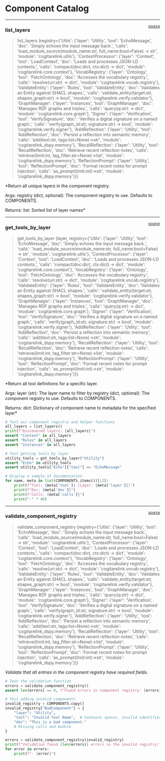 # Component Catalog


<!-- WARNING: THIS FILE WAS AUTOGENERATED! DO NOT EDIT! -->

------------------------------------------------------------------------

<a
href="https://github.com/LA3D/cogitarelink-dspy/blob/main/cogitarelink_dspy/components.py#L109"
target="_blank" style="float:right; font-size:smaller">source</a>

### list_layers

>  list_layers (registry={'Utils': {'layer': 'Utility', 'tool':
>                   'EchoMessage', 'doc': 'Simply echoes the input message
>                   back.', 'calls': 'load_module_source(module_name:str,
>                   full_name:bool=False) -> str', 'module':
>                   'cogitarelink.utils'}, 'ContextProcessor': {'layer':
>                   'Context', 'tool': 'LoadContext', 'doc': 'Loads and
>                   processes JSON-LD contexts.', 'calls': 'compact(doc:dict,
>                   ctx:dict) -> dict', 'module': 'cogitarelink.core.context'},
>                   'VocabRegistry': {'layer': 'Ontology', 'tool':
>                   'FetchOntology', 'doc': 'Accesses the vocabulary registry.',
>                   'calls': 'resolve(uri:str) -> dict', 'module':
>                   'cogitarelink.vocab.registry'}, 'ValidateEntity': {'layer':
>                   'Rules', 'tool': 'ValidateEntity', 'doc': 'Validates an
>                   Entity against SHACL shapes.', 'calls':
>                   'validate_entity(target:str, shapes_graph:str) -> bool',
>                   'module': 'cogitarelink.verify.validator'}, 'GraphManager':
>                   {'layer': 'Instances', 'tool': 'GraphManager', 'doc':
>                   'Manages RDF graphs and triples.', 'calls': 'query(q:str) ->
>                   dict', 'module': 'cogitarelink.core.graph'}, 'Signer':
>                   {'layer': 'Verification', 'tool': 'VerifySignature', 'doc':
>                   'Verifies a digital signature on a named graph.', 'calls':
>                   'verify(graph_id:str, signature:str) -> bool', 'module':
>                   'cogitarelink.verify.signer'}, 'AddReflection': {'layer':
>                   'Utility', 'tool': 'AddReflection', 'doc': 'Persist a
>                   reflection into semantic memory', 'calls': 'add(text:str,
>                   tags:list=None)->str', 'module':
>                   'cogitarelink_dspy.memory'}, 'RecallReflection': {'layer':
>                   'Utility', 'tool': 'RecallReflection', 'doc': 'Retrieve
>                   recent reflection notes', 'calls': 'retrieve(limit:int,
>                   tag_filter:str=None)->list', 'module':
>                   'cogitarelink_dspy.memory'}, 'ReflectionPrompt': {'layer':
>                   'Utility', 'tool': 'ReflectionPrompt', 'doc': 'Format recent
>                   notes for prompt injection', 'calls':
>                   'as_prompt(limit:int)->str', 'module':
>                   'cogitarelink_dspy.memory'}})

\*Return all unique layers in the component registry.

Args: registry (dict, optional): The component registry to use. Defaults
to COMPONENTS.

Returns: list: Sorted list of layer names\*

------------------------------------------------------------------------

<a
href="https://github.com/LA3D/cogitarelink-dspy/blob/main/cogitarelink_dspy/components.py#L96"
target="_blank" style="float:right; font-size:smaller">source</a>

### get_tools_by_layer

>  get_tools_by_layer (layer, registry={'Utils': {'layer': 'Utility',
>                          'tool': 'EchoMessage', 'doc': 'Simply echoes the
>                          input message back.', 'calls':
>                          'load_module_source(module_name:str,
>                          full_name:bool=False) -> str', 'module':
>                          'cogitarelink.utils'}, 'ContextProcessor': {'layer':
>                          'Context', 'tool': 'LoadContext', 'doc': 'Loads and
>                          processes JSON-LD contexts.', 'calls':
>                          'compact(doc:dict, ctx:dict) -> dict', 'module':
>                          'cogitarelink.core.context'}, 'VocabRegistry':
>                          {'layer': 'Ontology', 'tool': 'FetchOntology', 'doc':
>                          'Accesses the vocabulary registry.', 'calls':
>                          'resolve(uri:str) -> dict', 'module':
>                          'cogitarelink.vocab.registry'}, 'ValidateEntity':
>                          {'layer': 'Rules', 'tool': 'ValidateEntity', 'doc':
>                          'Validates an Entity against SHACL shapes.', 'calls':
>                          'validate_entity(target:str, shapes_graph:str) ->
>                          bool', 'module': 'cogitarelink.verify.validator'},
>                          'GraphManager': {'layer': 'Instances', 'tool':
>                          'GraphManager', 'doc': 'Manages RDF graphs and
>                          triples.', 'calls': 'query(q:str) -> dict', 'module':
>                          'cogitarelink.core.graph'}, 'Signer': {'layer':
>                          'Verification', 'tool': 'VerifySignature', 'doc':
>                          'Verifies a digital signature on a named graph.',
>                          'calls': 'verify(graph_id:str, signature:str) ->
>                          bool', 'module': 'cogitarelink.verify.signer'},
>                          'AddReflection': {'layer': 'Utility', 'tool':
>                          'AddReflection', 'doc': 'Persist a reflection into
>                          semantic memory', 'calls': 'add(text:str,
>                          tags:list=None)->str', 'module':
>                          'cogitarelink_dspy.memory'}, 'RecallReflection':
>                          {'layer': 'Utility', 'tool': 'RecallReflection',
>                          'doc': 'Retrieve recent reflection notes', 'calls':
>                          'retrieve(limit:int, tag_filter:str=None)->list',
>                          'module': 'cogitarelink_dspy.memory'},
>                          'ReflectionPrompt': {'layer': 'Utility', 'tool':
>                          'ReflectionPrompt', 'doc': 'Format recent notes for
>                          prompt injection', 'calls':
>                          'as_prompt(limit:int)->str', 'module':
>                          'cogitarelink_dspy.memory'}})

\*Return all tool definitions for a specific layer.

Args: layer (str): The layer name to filter by registry (dict,
optional): The component registry to use. Defaults to COMPONENTS.

Returns: dict: Dictionary of component name to metadata for the
specified layer\*

``` python
# Test our component registry and helper functions
all_layers = list_layers()
print(f"Discovered layers: {all_layers}")
assert "Context" in all_layers
assert "Rules" in all_layers
assert "Instances" in all_layers

# Test getting tools by layer
utility_tools = get_tools_by_layer("Utility")
assert "Echo" in utility_tools
assert utility_tools["Echo"]["tool"] == "EchoMessage"

# Display a sample of documentation
for name, meta in list(COMPONENTS.items())[:2]:
    print(f"Tool: {meta['tool']} [Layer: {meta['layer']}]")
    print(f"Doc: {meta['doc']}")
    print(f"Calls: {meta['calls']}")
    print("-" * 40)
```

------------------------------------------------------------------------

<a
href="https://github.com/LA3D/cogitarelink-dspy/blob/main/cogitarelink_dspy/components.py#L121"
target="_blank" style="float:right; font-size:smaller">source</a>

### validate_component_registry

>  validate_component_registry (registry={'Utils': {'layer': 'Utility',
>                                   'tool': 'EchoMessage', 'doc': 'Simply echoes
>                                   the input message back.', 'calls':
>                                   'load_module_source(module_name:str,
>                                   full_name:bool=False) -> str', 'module':
>                                   'cogitarelink.utils'}, 'ContextProcessor':
>                                   {'layer': 'Context', 'tool': 'LoadContext',
>                                   'doc': 'Loads and processes JSON-LD
>                                   contexts.', 'calls': 'compact(doc:dict,
>                                   ctx:dict) -> dict', 'module':
>                                   'cogitarelink.core.context'},
>                                   'VocabRegistry': {'layer': 'Ontology',
>                                   'tool': 'FetchOntology', 'doc': 'Accesses
>                                   the vocabulary registry.', 'calls':
>                                   'resolve(uri:str) -> dict', 'module':
>                                   'cogitarelink.vocab.registry'},
>                                   'ValidateEntity': {'layer': 'Rules', 'tool':
>                                   'ValidateEntity', 'doc': 'Validates an
>                                   Entity against SHACL shapes.', 'calls':
>                                   'validate_entity(target:str,
>                                   shapes_graph:str) -> bool', 'module':
>                                   'cogitarelink.verify.validator'},
>                                   'GraphManager': {'layer': 'Instances',
>                                   'tool': 'GraphManager', 'doc': 'Manages RDF
>                                   graphs and triples.', 'calls': 'query(q:str)
>                                   -> dict', 'module':
>                                   'cogitarelink.core.graph'}, 'Signer':
>                                   {'layer': 'Verification', 'tool':
>                                   'VerifySignature', 'doc': 'Verifies a
>                                   digital signature on a named graph.',
>                                   'calls': 'verify(graph_id:str,
>                                   signature:str) -> bool', 'module':
>                                   'cogitarelink.verify.signer'},
>                                   'AddReflection': {'layer': 'Utility',
>                                   'tool': 'AddReflection', 'doc': 'Persist a
>                                   reflection into semantic memory', 'calls':
>                                   'add(text:str, tags:list=None)->str',
>                                   'module': 'cogitarelink_dspy.memory'},
>                                   'RecallReflection': {'layer': 'Utility',
>                                   'tool': 'RecallReflection', 'doc': 'Retrieve
>                                   recent reflection notes', 'calls':
>                                   'retrieve(limit:int,
>                                   tag_filter:str=None)->list', 'module':
>                                   'cogitarelink_dspy.memory'},
>                                   'ReflectionPrompt': {'layer': 'Utility',
>                                   'tool': 'ReflectionPrompt', 'doc': 'Format
>                                   recent notes for prompt injection', 'calls':
>                                   'as_prompt(limit:int)->str', 'module':
>                                   'cogitarelink_dspy.memory'}})

*Validate that all entries in the component registry have required
fields.*

``` python
# Test the validation function
errors = validate_component_registry()
assert len(errors) == 0, f"Found errors in component registry: {errors}"

# Test adding invalid components
invalid_registry = COMPONENTS.copy()
invalid_registry["BadComponent"] = {
    "layer": "Utility",
    "tool": "Invalid Tool Name",  # Contains spaces, invalid identifier
    "doc": "This is a bad component."
    # Missing calls and module
}

errors = validate_component_registry(invalid_registry)
print(f"Validation found {len(errors)} errors in the invalid registry:")
for error in errors:
    print(f"- {error}")
```
